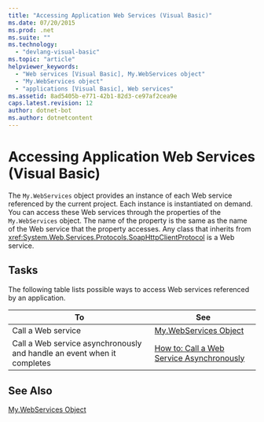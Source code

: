 ```yaml
---
title: "Accessing Application Web Services (Visual Basic)"
ms.date: 07/20/2015
ms.prod: .net
ms.suite: ""
ms.technology: 
  - "devlang-visual-basic"
ms.topic: "article"
helpviewer_keywords: 
  - "Web services [Visual Basic], My.WebServices object"
  - "My.WebServices object"
  - "applications [Visual Basic], Web services"
ms.assetid: 8ad5405b-e771-42b1-82d3-ce97af2cea9e
caps.latest.revision: 12
author: dotnet-bot
ms.author: dotnetcontent
---
```

# Accessing Application Web Services (Visual Basic)
The `My.WebServices` object provides an instance of each Web service referenced by the current project. Each instance is instantiated on demand. You can access these Web services through the properties of the `My.WebServices` object. The name of the property is the same as the name of the Web service that the property accesses. Any class that inherits from <xref:System.Web.Services.Protocols.SoapHttpClientProtocol> is a Web service.  
  
## Tasks  
 The following table lists possible ways to access Web services referenced by an application.  
  
|To|See|  
|---|---|   
|Call a Web service|[My.WebServices Object](../../../visual-basic/language-reference/objects/my-webservices-object.md)|  
|Call a Web service asynchronously and handle an event when it completes|[How to: Call a Web Service Asynchronously](../../../visual-basic/developing-apps/programming/how-to-call-a-web-service-asynchronously.md)|  
  
## See Also  
 [My.WebServices Object](../../../visual-basic/language-reference/objects/my-webservices-object.md)
